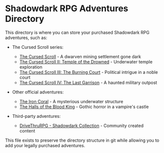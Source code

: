 # Shadowdark RPG Adventures Directory

This directory is where you can store your purchased Shadowdark RPG adventures, such as:

- The Cursed Scroll series:
  - [The Cursed Scroll](https://www.thearcanelibrary.com/collections/shadowdark-rpg/products/the-cursed-scroll) - A dwarven mining settlement gone dark
  - [The Cursed Scroll II: Temple of the Drowned](https://www.thearcanelibrary.com/collections/shadowdark-rpg/products/the-cursed-scroll-ii) - Underwater temple exploration
  - [The Cursed Scroll III: The Burning Court](https://www.thearcanelibrary.com/collections/shadowdark-rpg/products/the-cursed-scroll-iii) - Political intrigue in a noble court
  - [The Cursed Scroll IV: The Last Garrison](https://www.thearcanelibrary.com/collections/shadowdark-rpg/products/the-cursed-scroll-iv) - A haunted military outpost

- Other official adventures:
  - [The Iron Coral](https://www.thearcanelibrary.com/collections/shadowdark-rpg/products/the-iron-coral) - A mysterious underwater structure
  - [The Halls of the Blood King](https://www.thearcanelibrary.com/collections/shadowdark-rpg/products/the-halls-of-the-blood-king) - Gothic horror in a vampire's castle

- Third-party adventures:
  - [DriveThruRPG - Shadowdark Collection](https://www.drivethrurpg.com/en/browse?ruleSystem=1000112-shadowdark-rpg) - Community created content

This file exists to preserve the directory structure in git while allowing you to add your legally purchased adventures.